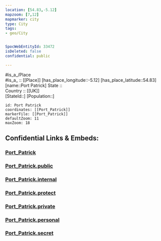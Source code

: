 ```yaml
---
location: [54.83,-5.12] 
mapzoom: [7,12] 
mapmarker: city 
type: City
tags:
- geo/City


SpocWebEntityId: 33472
isDeleted: false
confidential: public

---
```

#is_a_/Place  
#is_a_ :: [[Place]] 
[has_place_longitude::-5.12] 
[has_place_latitude::54.83] 
[name::Port Patrick] 
State ::  
Country :: [[UK]]  
[StateId::] 
[Population::] 



```leaflet
id: Port Patrick
coordinates: [[Port_Patrick]] 
markerFile: [[Port_Patrick]] 
defaultZoom: 11 
maxZoom: 18
```


## Confidential Links & Embeds: 

### [Port_Patrick](/_Standards/Earth/Continent/Europe/Europe~North/UK/Scotland/counties~Scotland/Dumfries_and_Galloway/cities~Dumfries_and_Galloway/Port_Patrick.md) 

### [Port_Patrick.public](/_public/Earth/Continent/Europe/Europe~North/UK/Scotland/counties~Scotland/Dumfries_and_Galloway/cities~Dumfries_and_Galloway/Port_Patrick.public.md) 

### [Port_Patrick.internal](/_internal/Earth/Continent/Europe/Europe~North/UK/Scotland/counties~Scotland/Dumfries_and_Galloway/cities~Dumfries_and_Galloway/Port_Patrick.internal.md) 

### [Port_Patrick.protect](/_protect/Earth/Continent/Europe/Europe~North/UK/Scotland/counties~Scotland/Dumfries_and_Galloway/cities~Dumfries_and_Galloway/Port_Patrick.protect.md) 

### [Port_Patrick.private](/_private/Earth/Continent/Europe/Europe~North/UK/Scotland/counties~Scotland/Dumfries_and_Galloway/cities~Dumfries_and_Galloway/Port_Patrick.private.md) 

### [Port_Patrick.personal](/_personal/Earth/Continent/Europe/Europe~North/UK/Scotland/counties~Scotland/Dumfries_and_Galloway/cities~Dumfries_and_Galloway/Port_Patrick.personal.md) 

### [Port_Patrick.secret](/_secret/Earth/Continent/Europe/Europe~North/UK/Scotland/counties~Scotland/Dumfries_and_Galloway/cities~Dumfries_and_Galloway/Port_Patrick.secret.md)

